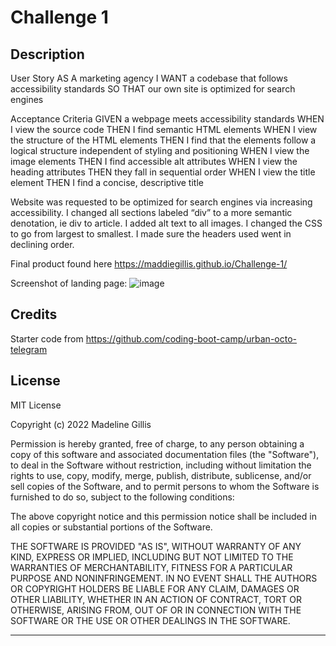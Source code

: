 # Challenge 1

## Description

User Story
AS A marketing agency
I WANT a codebase that follows accessibility standards
SO THAT our own site is optimized for search engines

Acceptance Criteria
GIVEN a webpage meets accessibility standards
WHEN I view the source code
THEN I find semantic HTML elements
WHEN I view the structure of the HTML elements
THEN I find that the elements follow a logical structure independent of styling and positioning
WHEN I view the image elements
THEN I find accessible alt attributes
WHEN I view the heading attributes
THEN they fall in sequential order
WHEN I view the title element
THEN I find a concise, descriptive title

Website was requested to be optimized for search engines via increasing accessibility. I changed all sections labeled “div” to a more semantic denotation, ie div to article. I added alt text to all images. I changed the CSS to go from largest to smallest. I made sure the headers used went in declining order.

Final product found here https://maddiegillis.github.io/Challenge-1/ 

Screenshot of landing page:
![image](https://user-images.githubusercontent.com/112782694/197380666-ed18aa28-b68b-4665-86fd-3b261fb2f0af.png)


## Credits

Starter code from https://github.com/coding-boot-camp/urban-octo-telegram


## License

MIT License

Copyright (c) 2022 Madeline Gillis

Permission is hereby granted, free of charge, to any person obtaining a copy
of this software and associated documentation files (the "Software"), to deal
in the Software without restriction, including without limitation the rights
to use, copy, modify, merge, publish, distribute, sublicense, and/or sell
copies of the Software, and to permit persons to whom the Software is
furnished to do so, subject to the following conditions:

The above copyright notice and this permission notice shall be included in all
copies or substantial portions of the Software.

THE SOFTWARE IS PROVIDED "AS IS", WITHOUT WARRANTY OF ANY KIND, EXPRESS OR
IMPLIED, INCLUDING BUT NOT LIMITED TO THE WARRANTIES OF MERCHANTABILITY,
FITNESS FOR A PARTICULAR PURPOSE AND NONINFRINGEMENT. IN NO EVENT SHALL THE
AUTHORS OR COPYRIGHT HOLDERS BE LIABLE FOR ANY CLAIM, DAMAGES OR OTHER
LIABILITY, WHETHER IN AN ACTION OF CONTRACT, TORT OR OTHERWISE, ARISING FROM,
OUT OF OR IN CONNECTION WITH THE SOFTWARE OR THE USE OR OTHER DEALINGS IN THE
SOFTWARE.

---


